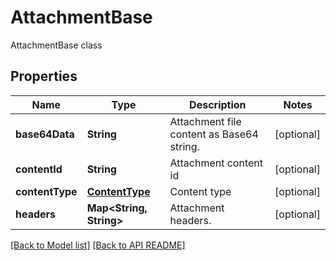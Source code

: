 
# AttachmentBase

AttachmentBase class             

## Properties
Name | Type | Description | Notes
------------ | ------------- | ------------- | -------------
**base64Data** | **String** | Attachment file content as Base64 string.              |  [optional]
**contentId** | **String** | Attachment content id              |  [optional]
**contentType** | [**ContentType**](ContentType.md) | Content type              |  [optional]
**headers** | **Map&lt;String, String&gt;** | Attachment headers.              |  [optional]




[[Back to Model list]](Models.md) [[Back to API README]](README.md)

